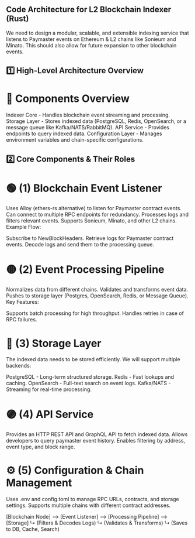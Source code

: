 ## Code Architecture for L2 Blockchain Indexer (Rust)
We need to design a modular, scalable, and extensible indexing service that listens to Paymaster events on Ethereum & L2 chains like Sonieum and Minato. This should also allow for future expansion to other blockchain events.

## 1️⃣ High-Level Architecture Overview
# 🔹 Components Overview
Indexer Core - Handles blockchain event streaming and processing.
Storage Layer - Stores indexed data (PostgreSQL, Redis, OpenSearch, or a message queue like Kafka/NATS/RabbitMQ).
API Service - Provides endpoints to query indexed data.
Configuration Layer - Manages environment variables and chain-specific configurations.

## 2️⃣ Core Components & Their Roles
# 🟢 (1) Blockchain Event Listener
Uses Alloy (ethers-rs alternative) to listen for Paymaster contract events.
Can connect to multiple RPC endpoints for redundancy.
Processes logs and filters relevant events.
Supports Sonieum, Minato, and other L2 chains.
Example Flow:

Subscribe to NewBlockHeaders.
Retrieve logs for Paymaster contract events.
Decode logs and send them to the processing queue.

# 🟡 (2) Event Processing Pipeline
Normalizes data from different chains.
Validates and transforms event data.
Pushes to storage layer (Postgres, OpenSearch, Redis, or Message Queue).
Key Features:

Supports batch processing for high throughput.
Handles retries in case of RPC failures.


# 🔵 (3) Storage Layer
The indexed data needs to be stored efficiently. We will support multiple backends:

PostgreSQL - Long-term structured storage.
Redis - Fast lookups and caching.
OpenSearch - Full-text search on event logs.
Kafka/NATS - Streaming for real-time processing.

# 🟣 (4) API Service
Provides an HTTP REST API and GraphQL API to fetch indexed data.
Allows developers to query paymaster event history.
Enables filtering by address, event type, and block range.

# ⚙️ (5) Configuration & Chain Management
Uses .env and config.toml to manage RPC URLs, contracts, and storage settings.
Supports multiple chains with different contract addresses.


[Blockchain Node] --> [Event Listener] --> [Processing Pipeline] --> [Storage]
                    ↳ (Filters & Decodes Logs)     ↳ (Validates & Transforms)   ↳ (Saves to DB, Cache, Search)
